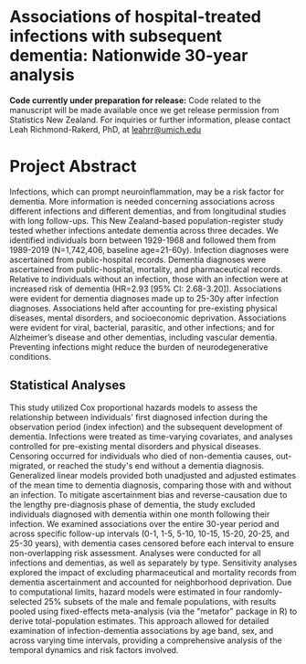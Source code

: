 # Associations of hospital-treated infections with subsequent dementia: Nationwide 30-year analysis

**Code currently under preparation for release:** Code related to the manuscript will be made available once we get release permission from Statistics New Zealand.
For inquiries or further information, please contact Leah Richmond-Rakerd, PhD, at leahrr@umich.edu 

# Project Abstract 
Infections, which can prompt neuroinflammation, may be a risk factor for dementia. More information is needed concerning associations across different infections and different dementias, and from longitudinal studies with long follow-ups. This New Zealand-based population-register study tested whether infections antedate dementia across three decades. We identified individuals born between 1929-1968 and followed them from 1989-2019 (N=1,742,406, baseline age=21-60y). Infection diagnoses were ascertained from public-hospital records. Dementia diagnoses were ascertained from public-hospital, mortality, and pharmaceutical records. Relative to individuals without an infection, those with an infection were at increased risk of dementia (HR=2.93 [95% CI: 2.68-3.20]). Associations were evident for dementia diagnoses made up to 25-30y after infection diagnoses. Associations held after accounting for pre-existing physical diseases, mental disorders, and socioeconomic deprivation. Associations were evident for viral, bacterial, parasitic, and other infections; and for Alzheimer’s disease and other dementias, including vascular dementia. Preventing infections might reduce the burden of neurodegenerative conditions.

## Statistical Analyses 
This study utilized Cox proportional hazards models to assess the relationship between individuals' first diagnosed infection during the observation period (index infection) and the subsequent development of dementia. Infections were treated as time-varying covariates, and analyses controlled for pre-existing mental disorders and physical diseases. Censoring occurred for individuals who died of non-dementia causes, out-migrated, or reached the study's end without a dementia diagnosis. Generalized linear models provided both unadjusted and adjusted estimates of the mean time to dementia diagnosis, comparing those with and without an infection.
To mitigate ascertainment bias and reverse-causation due to the lengthy pre-diagnosis phase of dementia, the study excluded individuals diagnosed with dementia within one month following their infection. We examined associations over the entire 30-year period and across specific follow-up intervals (0-1, 1-5, 5-10, 10-15, 15-20, 20-25, and 25-30 years), with dementia cases censored before each interval to ensure non-overlapping risk assessment. Analyses were conducted for all infections and dementias, as well as separately by type.
Sensitivity analyses explored the impact of excluding pharmaceutical and mortality records from dementia ascertainment and accounted for neighborhood deprivation. 
Due to computational limits, hazard models were estimated in four randomly-selected 25% subsets of the male and female populations, with results pooled using fixed-effects meta-analysis (via the "metafor" package in R) to derive total-population estimates. This approach allowed for detailed examination of infection-dementia associations by age band, sex, and across varying time intervals, providing a comprehensive analysis of the temporal dynamics and risk factors involved.

